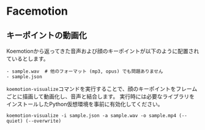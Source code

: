 # Facemotion

## キーポイントの動画化
Koemotionから返ってきた音声および顔のキーポイントが以下のように配置されているとします。
```
- sample.wav  # 他のフォーマット (mp3, opus) でも問題ありません
- sample.json
```
`koemotion-visualize`コマンドを実行することで、顔のキーポイントをフレームごとに描画して動画化し、音声と結合します。
実行時には必要なライブラリをインストールしたPython仮想環境を事前に有効化してください。
```
koemotion-visualize -i sample.json -a sample.wav -o sample.mp4 (--quiet) (--overwrite)
```
